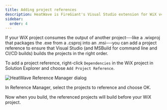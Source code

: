 ```yaml
---
title: Adding project references
description: HeatWave is FireGiant's Visual Studio extension for WiX v4
sidebar:
  order: 4
---
```


If your WiX project consumes the output of another project---like a .wixproj that packages the .exe from a .csproj into an .msi---you can add a project reference to ensure that Visual Studio (and MSBuild for command line and CI/CD builds) builds the projects in the right order.

To add a project reference, right-click `Dependencies` in the WiX project in Solution Explorer and choose `Add Project Reference`.

![HeatWave Reference Manager dialog](/images/docs/hwprojref0.png)

In Reference Manager, select the projects to reference and choose OK.

Now when you build, the referenced projects will build before your WiX project.
